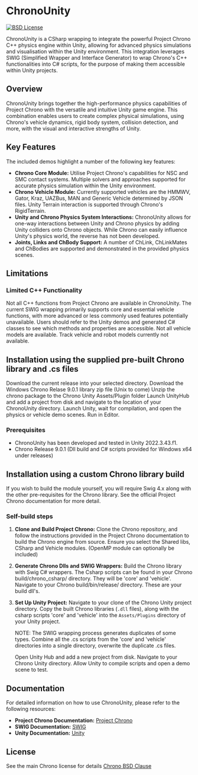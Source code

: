 # ChronoUnity
[![BSD License](http://www.projectchrono.org/assets/logos/chrono-bsd.svg)](https://projectchrono.org/license-chrono.txt)

ChronoUnity is a CSharp wrapping to integrate the powerful Project Chrono C++ physics engine within Unity, allowing for advanced physics simulations and visualisation within the Unity environment. This integration leverages SWIG (Simplified Wrapper and Interface Generator) to wrap Chrono's C++ functionalities into C# scripts, for the purpose of making them accessible within Unity projects.

## Overview

ChronoUnity brings together the high-performance physics capabilities of Project Chrono with the versatile and intuitive Unity game engine. This combination enables users to create complex physical simulations, using Chrono's vehicle dynamics, rigid body system, collision detection, and more, with the visual and interactive strengths of Unity.

## Key Features
  The included demos highlight a number of the following key features:
- **Chrono Core Module:** Utilise Project Chrono's capabilities for NSC and SMC contact systems. Multiple solvers and approaches supported for accurate physics simulation within the Unity environment.
- **Chrono Vehicle Module:** Currently supported vehicles are the HMMWV, Gator, Kraz, UAZBus, MAN and Generic Vehicle determined by JSON files. Unity Terrain interaction is supported through Chrono's RigidTerrain.
- **Unity and Chrono Physics System Interactions:** ChronoUnity allows for one-way interactions between Unity and Chrono physics by adding Unity colliders onto Chrono objects. While Chrono can easily influence Unity's physics world, the reverse has not been developed.
- **Joints, Links and ChBody Support:** A number of ChLink, ChLinkMates and ChBodies are supported and demonstrated in the provided physics scenes.

## Limitations

### Limited C++ Functionality

Not all C++ functions from Project Chrono are available in ChronoUnity. The current SWIG wrapping primarily supports core and essential vehicle functions, with more advanced or less commonly used features potentially unavailable. Users should refer to the Unity demos and generated C# classes to see which methods and properties are accessible. Not all vehicle models are available. Track vehicle and robot models currently not available.

## Installation using the supplied pre-built Chrono library and .cs files

Download the current release into your selected directory.
Download the Windows Chrono Relase 9.0.1 library zip file (Unix to come)
Unzip the chrono package to the Chrono Unity Assets/Plugin folder
Launch UnityHub and add a project from disk and navigate to the location of your ChronoUnity directory.
Launch Unity, wait for compilation, and open the physics or vehicle demo scenes. Run in Editor.

### Prerequisites

- ChronoUnity has been developed and tested in Unity 2022.3.43.f1.
- Chrono Release 9.0.1 (Dll build and C# scripts provided for Windows x64 under releases)

## Installation using a custom Chrono library build

If you wish to build the module yourself, you will require Swig 4.x along with the other pre-requisites for the Chrono library. See the official Project Chrono documentation for more detail.

### Self-build steps

1. **Clone and Build Project Chrono:**
   Clone the Chrono repository, and follow the instructions provided in the Project Chrono documentation to build the Chrono engine from source.
   Ensure you select the Shared libs, CSharp and Vehicle modules. (OpenMP module can optionally be included)

3. **Generate Chrono Dlls and SWIG Wrappers:**
   Build the Chrono library with Swig C# wrappers.
   The Csharp scripts can be found in your Chrono build/chrono_csharp/ directory. They will be 'core' and 'vehicle'.
   Navigate to your Chrono build/bin/release/ directory. These are your build dll's.

5. **Set Up Unity Project:**
   Navigate to your clone of the Chrono Unity project directory.
   Copy the built Chrono libraries (`.dll` files), along with the csharp scripts 'core' and 'vehicle' into the `Assets/Plugins` directory of your Unity project.

   NOTE: The SWIG wrapping process generates duplicates of some types. Combine all the .cs scripts from the 'core' and 'vehicle' directories into a single directory, overwrite the duplicate .cs files.
    
   Open Unity Hub and add a new project from disk. Navigate to your Chrono Unity directory. Allow Unity to compile scripts and open a demo scene to test.

## Documentation

For detailed information on how to use ChronoUnity, please refer to the following resources:

- **Project Chrono Documentation:** [Project Chrono](https://projectchrono.org/)
- **SWIG Documentation:** [SWIG](http://www.swig.org/)
- **Unity Documentation:** [Unity](https://docs.unity3d.com/)

## License

See the main Chrono license for details [Chrono BSD Clause](https://github.com/projectchrono/chrono?tab=BSD-3-Clause-1-ov-file)
